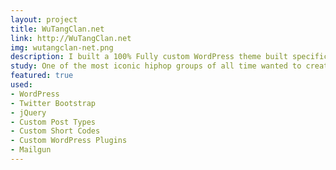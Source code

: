 ```yaml
---
layout: project
title: WuTangClan.net
link: http://WuTangClan.net
img: wutangclan-net.png
description: I built a 100% Fully custom WordPress theme built specifically for the WuTang Clan featuring all custom wordpress plugins.
study: One of the most iconic hiphop groups of all time wanted to create a more engaged website for themselves. I worked with their Chief Media Officer to create an environment that would be both harness the W's power as well as enable users to generate their "Wu Name", try their hands at the "Wu Quiz" as well as get their daily dose of "Wu Wisdom"
featured: true
used: 
- WordPress
- Twitter Bootstrap
- jQuery
- Custom Post Types
- Custom Short Codes
- Custom WordPress Plugins
- Mailgun
---
```

